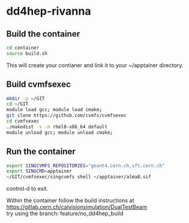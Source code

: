 # dd4hep-rivanna

Build the container
---

```bash
cd container
source build.sh
```
This will create your contianer and link it to your ~/apptainer directory.

Build cvmfsexec
---
```bash
mkdir -p ~/GIT
cd ~/GIT
module load gcc; module load cmake;
git clone https://github.com/cvmfs/cvmfsexec
cd cvmfsexec
./makedist -s -m rhel8-x86_64 default
module unload gcc; module unload cmake;
```

Run the container
----
```bash
export SINGCVMFS_REPOSITORIES="geant4.cern.ch,sft.cern.ch"
export SINGCMD=apptainer
~/GIT/cvmfsexec/singcvmfs shell ~/apptainer/alma8.sif
```
control-d to exit.

Within the container follow the build instructions at<br>
https://gitlab.cern.ch/calvisionsimulation/DualTestBeam<br>
try using the branch: feature/no_dd4hep_build


